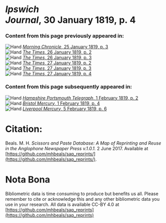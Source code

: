 # *Ipswich Journal*, 30 January 1819, p. 4  
  
### Content from this page previously appeared in:  
![Hand](http://scissorsandpaste.net/wp-content/uploads/2017/06/smallhandpointer.png) [*Morning Chronicle*, 25 January 1819, p. 3](https://mhbeals.github.io/sap_html/Morning-Chronicle/Morning-Chronicle-25-January-1819-p-3)  
![Hand](http://scissorsandpaste.net/wp-content/uploads/2017/06/smallhandpointer.png) [*The Times*, 26 January 1819, p. 2](https://mhbeals.github.io/sap_html/The-Times/The-Times-26-January-1819-p-2)  
![Hand](http://scissorsandpaste.net/wp-content/uploads/2017/06/smallhandpointer.png) [*The Times*, 26 January 1819, p. 3](https://mhbeals.github.io/sap_html/The-Times/The-Times-26-January-1819-p-3)  
![Hand](http://scissorsandpaste.net/wp-content/uploads/2017/06/smallhandpointer.png) [*The Times*, 27 January 1819, p. 2](https://mhbeals.github.io/sap_html/The-Times/The-Times-27-January-1819-p-2)  
![Hand](http://scissorsandpaste.net/wp-content/uploads/2017/06/smallhandpointer.png) [*The Times*, 27 January 1819, p. 3](https://mhbeals.github.io/sap_html/The-Times/The-Times-27-January-1819-p-3)  
![Hand](http://scissorsandpaste.net/wp-content/uploads/2017/06/smallhandpointer.png) [*The Times*, 27 January 1819, p. 4](https://mhbeals.github.io/sap_html/The-Times/The-Times-27-January-1819-p-4)  
  
### Content from this page subsequently appeared in:  
![Hand](http://scissorsandpaste.net/wp-content/uploads/2017/06/smallhandpointer.png) [*Hampshire Portsmouth Telegraph*, 1 February 1819, p. 2](https://mhbeals.github.io/sap_html/Hampshire-Portsmouth-Telegraph/Hampshire-Portsmouth-Telegraph-1-February-1819-p-2)  
![Hand](http://scissorsandpaste.net/wp-content/uploads/2017/06/smallhandpointer.png) [*Bristol Mercury*, 1 February 1819, p. 4](https://mhbeals.github.io/sap_html/Bristol-Mercury/Bristol-Mercury-1-February-1819-p-4)  
![Hand](http://scissorsandpaste.net/wp-content/uploads/2017/06/smallhandpointer.png) [*Liverpool Mercury*, 5 February 1819, p. 6](https://mhbeals.github.io/sap_html/Liverpool-Mercury/Liverpool-Mercury-5-February-1819-p-6)  


# Citation: 

Beals. M. H. *Scissors and Paste Database: A Map of Reprinting and Reuse in the Anglophone Newspaper Press v.1.0.1.* 2 June 2017. Available at [https://github.com/mhbeals/sap_reprints/](https://github.com/mhbeals/sap_reprints/). 

# Nota Bona

Bibliometric data is time consuming to produce but benefits us all. Please remember to cite or acknowledge this and any other bibliometric data you use in your research. All data is available CC-BY 4.0 at [https://github.com/mhbeals/sap_reprints](https://github.com/mhbeals/sap_reprints)